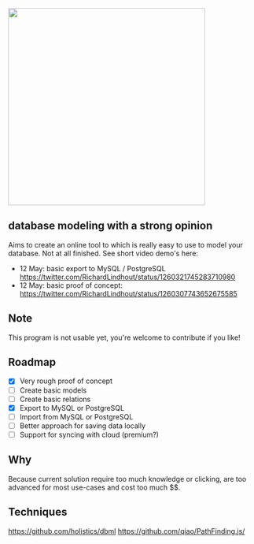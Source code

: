 <img src="https://user-images.githubusercontent.com/6492229/81743193-96de0680-94a1-11ea-98ca-3e1cd2d67571.png" width="400"  />

## database modeling with a strong opinion

Aims to create an online tool to which is really easy to use to model your database. Not at all finished.
See short video demo's here:

- 12 May: basic export to MySQL / PostgreSQL https://twitter.com/RichardLindhout/status/1260321745283710980
- 12 May: basic proof of concept: https://twitter.com/RichardLindhout/status/1260307743652675585

## Note

This program is not usable yet, you're welcome to contribute if you like!

## Roadmap

- [x] Very rough proof of concept
- [ ] Create basic models
- [ ] Create basic relations
- [x] Export to MySQL or PostgreSQL
- [ ] Import from MySQL or PostgreSQL
- [ ] Better approach for saving data locally
- [ ] Support for syncing with cloud (premium?)

## Why

Because current solution require too much knowledge or clicking, are too advanced for most use-cases and cost too much \$\$.

## Techniques

https://github.com/holistics/dbml
https://github.com/qiao/PathFinding.js/

